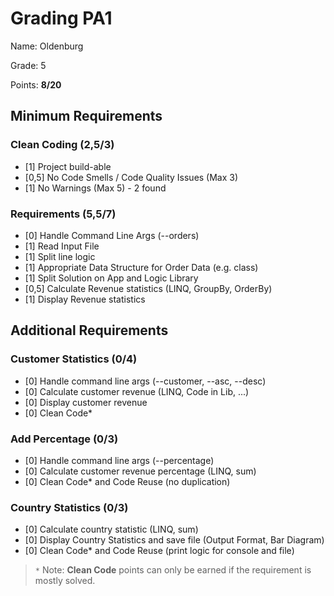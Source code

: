 # Grading PA1

Name: Oldenburg

Grade: 5

Points: **8/20**

## Minimum Requirements

### Clean Coding (2,5/3)

- [1] Project build-able
- [0,5] No Code Smells / Code Quality Issues (Max 3)
- [1] No Warnings (Max 5) - 2 found

### Requirements (5,5/7)

- [0] Handle Command Line Args (--orders)
- [1] Read Input File
- [1] Split line logic
- [1] Appropriate Data Structure for Order Data (e.g. class)
- [1] Split Solution on App and Logic Library
- [0,5] Calculate Revenue statistics (LINQ, GroupBy, OrderBy)
- [1] Display Revenue statistics

## Additional Requirements

### Customer Statistics (0/4)

- [0] Handle command line args (--customer, --asc, --desc)
- [0] Calculate customer revenue (LINQ, Code in Lib, ...)
- [0] Display customer revenue
- [0] Clean Code*

### Add Percentage (0/3)

- [0] Handle command line args (--percentage)
- [0] Calculate customer revenue percentage (LINQ, sum)
- [0] Clean Code* and Code Reuse (no duplication)

### Country Statistics (0/3)

- [0] Calculate country statistic (LINQ, sum)
- [0] Display Country Statistics and save file (Output Format, Bar Diagram)
- [0] Clean Code* and Code Reuse (print logic for console and file)

> `*` Note: **Clean Code** points can only be earned if the requirement is mostly solved.
